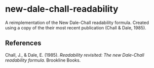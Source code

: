 # new-dale-chall-readability
A reimplementation of the New Dale-Chall readability formula. Created using a copy of the
their most recent publication (Chall & Dale, 1985).


## References

Chall, J., & Dale, E. (1985). _Readability revisited: The new Dale-Chall readability formula_.
Brookline Books.
